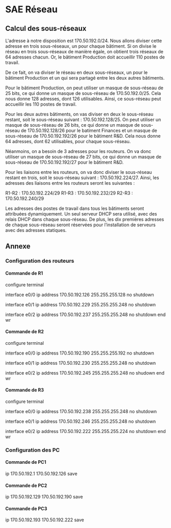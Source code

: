 # SAE Réseau

## Calcul des sous-réseaux

L'adresse à notre disposition est 170.50.192.0/24. Nous allons diviser cette adresse en trois sous-réseaux, un pour chaque bâtiment. Si on divise le réseau en trois sous-réseaux de manière égale, on obtient trois réseaux de 64 adresses chacun. Or, le bâtiment Production doit accueillir 110 postes de travail.

De ce fait, on va diviser le réseau en deux sous-réseaux, un pour le bâtiment Production et un qui sera partagé entre les deux autres bâtiments. 

Pour le bâtiment Production, on peut utiliser un masque de sous-réseau de 25 bits, ce qui donne un masque de sous-réseau de 170.50.192.0/25. Cela nous donne 128 adresses, dont 126 utilisables. Ainsi, ce sous-réseau peut accueillir les 110 postes de travail.

Pour les deux autres bâtiments, on vas diviser en deux le sous-réseau restant, soit le sous-réseau suivant : 170.50.192.128/25. On peut utiliser un masque de sous-réseau de 26 bits, ce qui donne un masque de sous-réseau de 170.50.192.128/26 pour le batiment Finances et un masque de sous-réseau de 170.50.192.192/26 pour le bâtiment R&D. Cela nous donne 64 adresses, dont 62 utilisables, pour chaque sous-réseau. 

Néanmoins, on a besoin de 3 adresses pour les routeurs. On va donc utiliser un masque de sous-réseau de 27 bits, ce qui donne un masque de sous-réseau de 170.50.192.192/27 pour le bâtiment R&D. 

Pour les liaisons entre les routeurs, on va donc diviser le sous-réseau restant en trois, soit le sous-réseau suivant : 170.50.192.224/27. Ainsi, les adresses des liaisons entre les routeurs seront les suivantes :

R1-R2 : 170.50.192.224/29
R1-R3 : 170.50.192.232/29
R2-R3 : 170.50.192.240/29






Les adresses des postes de travail dans tous les bâtiments seront attribuées dynamiquement. Un seul serveur DHCP sera utilisé, avec des relais DHCP dans chaque sous-réseau. De plus, les dix premières adresses de chaque sous-réseau seront réservées pour l’installation de serveurs avec des adresses statiques.


## Annexe

### Configuration des routeurs

#### Commande de R1

configure terminal

interface e0/0
ip address 170.50.192.126 255.255.255.128
no shutdown

interface e0/1
ip address 170.50.192.229 255.255.255.248
no shutdown

interface e0/2
ip address 170.50.192.237 255.255.255.248
no shutdown
end
wr

#### Commande de R2

configure terminal

interface e0/0
ip address 170.50.192.190 255.255.255.192
no shutdown

interface e0/1
ip address 170.50.192.230 255.255.255.248
no shutdown

interface e0/2
ip address 170.50.192.245 255.255.255.248
no shudown
end
wr

#### Commande de R3

configure terminal

interface e0/0
ip address 170.50.192.238 255.255.255.248
no shutdown

interface e0/1
ip address 170.50.192.246 255.255.255.248
no shutdown

interface e0/2
ip address 170.50.192.222 255.255.255.224
no shutdown
end
wr


### Configuration des PC

#### Commande de PC1

ip 170.50.192.1 170.50.192.126
save

#### Commande de PC2

ip 170.50.192.129 170.50.192.190
save

#### Commande de PC3
 
ip 170.50.192.193 170.50.192.222
save